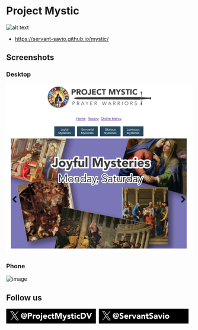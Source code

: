 # Project Mystic

![alt text](./images/mystic-logo.svg)

* https://servant-savio.github.io/mystic/

## Screenshots
### Desktop
![alt text](images/screenshot.png)

### Phone
![image](https://github.com/servant-savio/mystic/assets/170841131/cbdacbdc-cd41-4770-8f9b-a413803866e7)


## Follow us

<a href="https://x.com/ProjectMysticDV"><img src="./images/ProjectMysticDVX.png" /></a>&nbsp;&nbsp;<a href="https://x.com/ServantSavio"><img src="./images/ServantSavioX.png" /></a>
